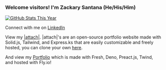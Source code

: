 ### Welcome visitors! I'm Zackary Santana (He/His/Him)

[![GitHub Stats This Year](https://github-readme-stats.vercel.app/api?username=ZackarySantana&count_private=true&show_icons=true&theme=dracula&hide=stars,issues&custom_title=Github%20Stats)](https://github.com/anuraghazra/github-readme-stats)

Connect with me on [LinkedIn](https://www.linkedin.com/in/zackary-santana/)

View my [|attach|](https://attach.fly.dev/). |attach|'s are an open-source portfolio website made with Solid.js, Tailwind, and Express.ks that are easily customizable and freely hosted, you can clone your own [here](https://github.com/ZackarySantana/Attach).

And view my [Portfolio](https://zackaryjamessantana.com/) which is made with Fresh, Deno, Preact.js, Twind, and hosted with Fly.io!
